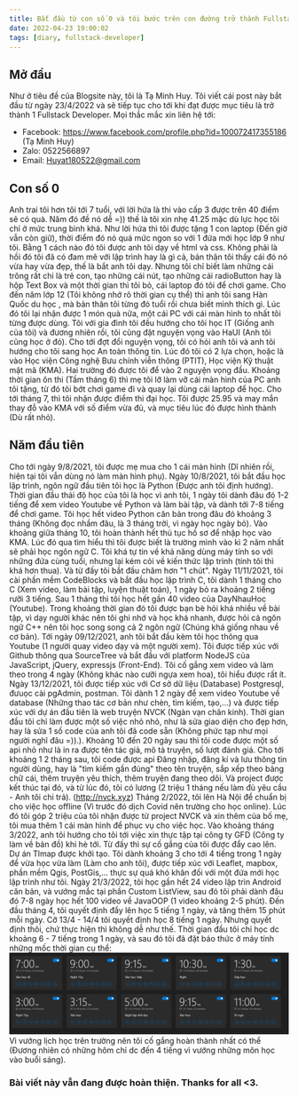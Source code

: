 ```yaml
---
title: Bắt đầu từ con số 0 và tôi bước trên con đường trở thành Fullstack Developer
date: 2022-04-23 19:00:02
tags: [diary, fullstack-developer]
---
```

## Mở đầu
Như ở tiêu đề của Blogsite này, tôi là Tạ Minh Huy. Tôi viết cái post này bắt đầu từ ngày 23/4/2022 và sẽ tiếp tục cho tới khi đạt được mục tiêu là trở thành 1 Fullstack Developer.
Mọi thắc mắc xin liên hệ tới:
- Facebook: https://www.facebook.com/profile.php?id=100072417355186 (Tạ Minh Huy)
- Zalo: 0522566897
- Email: Huyat180522@gmail.com
## Con số 0
Anh trai tôi hơn tôi tới 7 tuổi, với lời hứa là thi vào cấp 3 được trên 40 điểm sẽ có quà. Năm đó đề nó dễ =)) thế là tôi xin nhẹ 41.25 mặc dù lực học tôi chỉ ở mức trung bình khá. Như lời hứa thì tôi được tặng 1 con laptop (Đến giờ vẫn còn giữ), thời điểm đó nó quá mức ngon so với 1 đứa mới học lớp 9 như tôi. Bằng 1 cách nào đó tôi được anh tôi dạy về html và css.
Không phải là hồi đó tôi đã có đam mê với lập trình hay là gì cả, bản thân tôi thấy cái đó nó vừa hay vừa đẹp, thế là bắt anh tôi dạy. Nhưng tôi chỉ biết làm những cái trông rất chi là trẻ con, tạo những cái nút, tạo những cái radioButton hay là hộp Text Box và một thời gian thì tôi bỏ, cái laptop đó tôi để chơi game.
Cho đến năm lớp 12 (Tôi không nhớ rõ thời gian cụ thể) thì anh tôi sang Hàn Quốc du học , mà bản thân tôi từng đó tuổi rồi chưa biết mình thích gì. Lúc đó tôi lại nhận được 1 món quà nữa, một cái PC với cái màn hình to nhất tôi từng được dùng. Tôi với gia đình tôi đều hướng cho tôi học IT (Giống anh của tôi) và đương nhiên rồi, tôi cũng đặt nguyện vọng vào HaUI (Anh tôi cũng học ở đó). Cho tới đợt đổi nguyện vọng, tôi có hỏi anh tôi và anh tôi hướng cho tôi sang học An toàn thông tin. Lúc đó tôi có 2 lựa chọn, hoặc là vào Học viện Công nghệ Bưu chính viễn thông (PTIT), Học viện Kỹ thuật mật mã (KMA). Hai trường đó được tôi để vào 2 nguyện vọng đầu. Khoảng thời gian ôn thi (Tầm tháng 6) thì mẹ tôi lỡ làm vỡ cái màn hình của PC anh tôi tặng, từ đó tôi bớt chơi game đi và quay lại dùng cái laptop để học.
Cho tới tháng 7, thì tôi nhận được điểm thi đại học. Tôi được 25.95 và may mắn thay đỗ vào KMA với số điểm vừa đủ, và mục tiêu lúc đó được hình thành (Dù rất nhỏ).
## Năm đầu tiên
Cho tới ngày 9/8/2021, tôi được mẹ mua cho 1 cái màn hình (Dĩ nhiên rồi, hiện tại tôi vẫn dùng nó làm màn hình phụ).
Ngày 10/8/2021, tôi bắt đầu học lập trình, ngôn ngữ đầu tiên tôi học là Python (Được anh tôi định hướng).
Thời gian đầu thái độ học của tôi là học vì anh tôi, 1 ngày tôi dành đâu đó 1-2 tiếng để xem video Youtube về Python và làm bài tập, và dành tới 7-8 tiếng để chơi game.
Tôi học hết video Python căn bản trong đâu đó khoảng 3 tháng (Không đọc nhầm đâu, là 3 tháng trời, vì ngày học ngày bỏ).
Vào khoảng giữa tháng 10, tôi hoàn thành hết thủ tục hồ sơ để nhập học vào KMA. Lúc đó qua tìm hiểu thì tôi được biết là trường mình vào kì 2 năm nhất sẽ phải học ngôn ngữ C. Tôi khá tự tin về khả năng dùng máy tính so với những đứa cùng tuổi, nhưng lại kém cỏi về kiến thức lập trình (tính tôi thì khá hơn thua). Và từ đấy tôi bắt đầu chăm hơn "1 chút".
Ngày 11/11/2021, tôi cài phần mềm CodeBlocks và bắt đầu học lập trình C, tôi dành 1 tháng cho C (Xem video, làm bài tập, luyện thuật toán), 1 ngày bỏ ra khoảng 2 tiếng rưỡi 3 tiếng. Sau 1 tháng thì tôi học hết gần 40 video của DayNhauHoc (Youtube). Trong khoảng thời gian đó tôi được bạn bè hỏi khá nhiều về bài tập, vì dạy người khác nên tôi ghi nhớ và học khá nhanh, được hỏi cả ngôn ngữ C++ nên tôi học song song cả 2 ngôn ngữ (Chúng khá giống nhau về cơ bản).
Tới ngày 09/12/2021, anh tôi bắt đầu kèm tôi học thông qua Youtube (1 người quay video dạy và một người xem). Tôi được tiếp xúc với Github thông qua SourceTree và bắt đầu với platform NodeJS của JavaScript, jQuery, expressjs (Front-End). Tôi cố gắng xem video và làm theo trong 4 ngày (Không khác nào cưỡi ngựa xem hoa), tôi hiểu được rất ít.
Ngày 13/12/2021, tôi được tiếp xúc với Cơ sở dữ liệu (Database) Postgresql, đưuọc cài pgAdmin, postman. Tôi dành 1 2 ngày để xem video Youtube về database (Những thao tác cơ bản như chèn, tìm kiếm, tạo,...) và được tiếp xúc với dự án đầu tiên là web truyện NVCK (Ngàn vạn chân kinh). Thời gian đầu tôi chỉ làm được một số việc nhỏ nhỏ, như là sửa giao diện cho đẹp hơn, hay là sửa 1 số code của anh tôi đã code sẵn (Không phức tạp như mọi người nghĩ đâu =)).). Khoảng 10 đến 20 ngày sau thì tôi code được một số api nhỏ như là in ra được tên tác giả, mô tả truyện, số lượt đánh giá. Cho tới khoảng 1 2 tháng sau, tôi code được api Đăng nhập, đăng kí và lưu thông tin người dùng, hay là "tìm kiếm gần đúng" theo tên truyện, sắp xếp theo bảng chữ cái, thêm truyện yêu thích, thêm truyện đang theo dõi. Và project được kết thúc tại đó, và từ lúc đó, tôi có lương (2 triệu 1 tháng nếu làm đủ yêu cầu - Anh tôi chi trả). (http://nvck.xyz)
Tháng 2/2022, tôi lên Hà Nội để chuẩn bị cho việc học offline (Vì trước đó dịch Covid nên trường cho học online). Lúc đó tôi góp 2 triệu của tôi nhận được từ project NVCK và xin thêm của bố mẹ, tôi mua thêm 1 cái màn hình để phục vụ cho việc học.
Vào khoảng tháng 3/2022, anh tôi hướng cho tôi tới việc xin thực tập tại công ty GFD (Công ty làm về bản đồ) khi hè tới. Từ đấy thì sự cố gắng của tôi được đẩy cao lên. Dự án Tlmap được khởi tạo.
Tôi dành khoảng 3 cho tới 4 tiếng trong 1 ngày để vừa học vừa làm (Làm cho anh tôi), được tiếp xúc với Leaflet, mapbox, phần mềm Qgis, PostGis,... thực sự quá khó khăn đối với một đứa mới học lập trình như tôi.
Ngày 21/3/2022, tôi học gần hết 24 video lập trìn Android căn bản, và vướng mắc tại phần Custom ListView, sau đó tôi phải dành đâu đó 7-8 ngày học hết 100 video về JavaOOP (1 video khoảng 2-5 phút).
Đến đầu tháng 4, tôi quyết định đẩy lên học 5 tiếng 1 ngày, và tăng thêm 15 phút mỗi ngày. Cỡ 13/4 - 14/4 tôi quyết định học 8 tiếng 1 ngày. Nhưng quyết định thôi, chứ thực hiện thì không dễ như thế. Thời gian đầu tôi chỉ học dc khoảng 6 - 7 tiếng trong 1 ngày, và sau đó tôi đã đặt báo thức ở máy tính những mốc thời gian cụ thể:
![](/images/diaryPost/Screenshot_1.png)
Vì vướng lịch học trên trường nên tôi cố gắng hoàn thành nhất có thể (Đương nhiên có những hôm chỉ dc đến 4 tiếng vì vướng những môn học vào buổi sáng).

### Bài viết này vẫn đang được hoàn thiện. Thanks for all <3.

